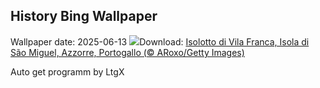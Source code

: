 ## History Bing Wallpaper
Wallpaper date: 2025-06-13
![](https://www.bing.com/th?id=OHR.SanMiguelAzores_IT-IT5812547329_UHD.jpg&w=1000)Download: [Isolotto di Vila Franca, Isola di São Miguel, Azzorre, Portogallo (© ARoxo/Getty Images)](https://www.bing.com/th?id=OHR.SanMiguelAzores_IT-IT5812547329_UHD.jpg)

Auto get programm by LtgX
